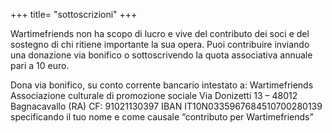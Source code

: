 +++
title= "sottoscrizioni"
+++

Wartimefriends non ha scopo di lucro e vive del contributo dei soci e del sostegno di chi ritiene importante la sua opera.
Puoi contribuire inviando una donazione via bonifico o sottoscrivendo la quota associativa annuale pari a 10 euro.
 
Dona via bonifico, su conto corrente bancario intestato a:
Wartimefriends Associazione culturale di promozione sociale
Via Donizetti 13 – 48012 Bagnacavallo (RA) CF: 91021130397
IBAN IT10N0335967684510700280139
specificando  il tuo nome e come causale “contributo per Wartimefriends”